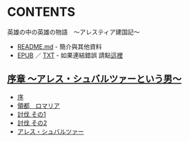 # CONTENTS

英雄の中の英雄の物語　〜アレスティア建国記〜


- [README.md](README.md) - 簡介與其他資料
- [EPUB](https://gitee.com/demogitee/epub-txt/tree/master/syosetu_out/%E8%8B%B1%E9%9B%84%E3%81%AE%E4%B8%AD%E3%81%AE%E8%8B%B1%E9%9B%84%E3%81%AE%E7%89%A9%E8%AA%9E%E3%80%80%E3%80%9C%E3%82%A2%E3%83%AC%E3%82%B9%E3%83%86%E3%82%A3%E3%82%A2%E5%BB%BA%E5%9B%BD%E8%A8%98%E3%80%9C.epub) ／ [TXT](https://gitee.com/demogitee/epub-txt/tree/master/syosetu_out/out/%E8%8B%B1%E9%9B%84%E3%81%AE%E4%B8%AD%E3%81%AE%E8%8B%B1%E9%9B%84%E3%81%AE%E7%89%A9%E8%AA%9E%E3%80%80%E3%80%9C%E3%82%A2%E3%83%AC%E3%82%B9%E3%83%86%E3%82%A3%E3%82%A2%E5%BB%BA%E5%9B%BD.out.txt) - 如果連結錯誤 請點[這裡](https://gitee.com/demogitee/epub-txt)


## [序章 〜アレス・シュバルツァーという男〜](00000_%E5%BA%8F%E7%AB%A0%20%E3%80%9C%E3%82%A2%E3%83%AC%E3%82%B9%E3%83%BB%E3%82%B7%E3%83%A5%E3%83%90%E3%83%AB%E3%83%84%E3%82%A1%E3%83%BC%E3%81%A8%E3%81%84%E3%81%86%E7%94%B7%E3%80%9C)

- [序](00000_%E5%BA%8F%E7%AB%A0%20%E3%80%9C%E3%82%A2%E3%83%AC%E3%82%B9%E3%83%BB%E3%82%B7%E3%83%A5%E3%83%90%E3%83%AB%E3%83%84%E3%82%A1%E3%83%BC%E3%81%A8%E3%81%84%E3%81%86%E7%94%B7%E3%80%9C/00010_%E5%BA%8F.txt)
- [領都　ロマリア](00000_%E5%BA%8F%E7%AB%A0%20%E3%80%9C%E3%82%A2%E3%83%AC%E3%82%B9%E3%83%BB%E3%82%B7%E3%83%A5%E3%83%90%E3%83%AB%E3%83%84%E3%82%A1%E3%83%BC%E3%81%A8%E3%81%84%E3%81%86%E7%94%B7%E3%80%9C/00020_%E9%A0%98%E9%83%BD%E3%80%80%E3%83%AD%E3%83%9E%E3%83%AA%E3%82%A2.txt)
- [討伐 その1](00000_%E5%BA%8F%E7%AB%A0%20%E3%80%9C%E3%82%A2%E3%83%AC%E3%82%B9%E3%83%BB%E3%82%B7%E3%83%A5%E3%83%90%E3%83%AB%E3%83%84%E3%82%A1%E3%83%BC%E3%81%A8%E3%81%84%E3%81%86%E7%94%B7%E3%80%9C/00030_%E8%A8%8E%E4%BC%90%20%E3%81%9D%E3%81%AE1.txt)
- [討伐 その2](00000_%E5%BA%8F%E7%AB%A0%20%E3%80%9C%E3%82%A2%E3%83%AC%E3%82%B9%E3%83%BB%E3%82%B7%E3%83%A5%E3%83%90%E3%83%AB%E3%83%84%E3%82%A1%E3%83%BC%E3%81%A8%E3%81%84%E3%81%86%E7%94%B7%E3%80%9C/00040_%E8%A8%8E%E4%BC%90%20%E3%81%9D%E3%81%AE2.txt)
- [アレス・シュバルツァー](00000_%E5%BA%8F%E7%AB%A0%20%E3%80%9C%E3%82%A2%E3%83%AC%E3%82%B9%E3%83%BB%E3%82%B7%E3%83%A5%E3%83%90%E3%83%AB%E3%83%84%E3%82%A1%E3%83%BC%E3%81%A8%E3%81%84%E3%81%86%E7%94%B7%E3%80%9C/00050_%E3%82%A2%E3%83%AC%E3%82%B9%E3%83%BB%E3%82%B7%E3%83%A5%E3%83%90%E3%83%AB%E3%83%84%E3%82%A1%E3%83%BC.txt)

